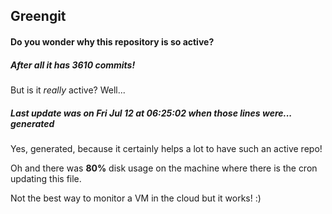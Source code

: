 ## Greengit

#### Do you wonder why this repository is so active?

##### After all it has 3610 commits!

But is it *really* active? Well...

##### Last update was on Fri Jul 12 at 06:25:02 when those lines were... generated

Yes, generated, because it certainly helps a lot to have such an active repo!

Oh and there was **80%** disk usage on the machine
where there is the cron updating this file.

Not the best way to monitor a VM in the cloud but it works! :)

